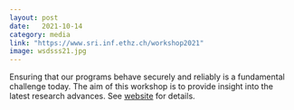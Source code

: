 ```yaml
---
layout: post
date:   2021-10-14
category: media
link: "https://www.sri.inf.ethz.ch/workshop2021"
image: wsdsss21.jpg
---
```



[]() Ensuring that our programs behave securely and reliably is a fundamental challenge today. The aim of this workshop is to provide insight into the latest research advances. See [website](https://www.sri.inf.ethz.ch/workshop2021) for details.  
